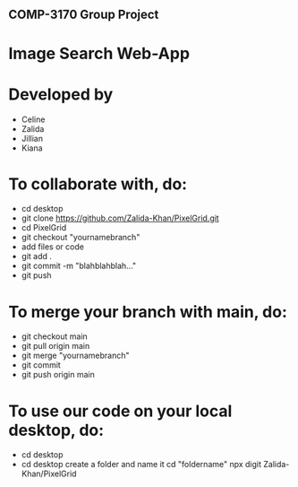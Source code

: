 ## COMP-3170 Group Project

# Image Search Web-App

# Developed by
- Celine
- Zalida
- Jillian
- Kiana

# To collaborate with, do:
* cd desktop
* git clone https://github.com/Zalida-Khan/PixelGrid.git
* cd PixelGrid
* git checkout "yournamebranch"
* add files or code
* git add .
* git commit -m "blahblahblah..."
* git push

# To merge your branch with main, do:
* git checkout main
* git pull origin main
* git merge "yournamebranch"
* git commit
* git push origin main

# To use our code on your local desktop, do:
* cd desktop
* cd desktop
create a folder and name it
cd "foldername"
npx digit Zalida-Khan/PixelGrid